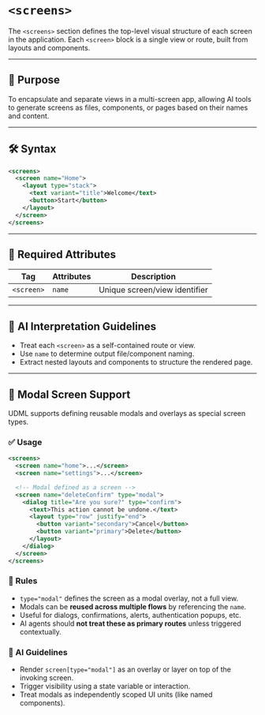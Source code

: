 # `<screens>`

The `<screens>` section defines the top-level visual structure of each screen in the application. Each `<screen>` block is a single view or route, built from layouts and components.

---

## 🧠 Purpose

To encapsulate and separate views in a multi-screen app, allowing AI tools to generate screens as files, components, or pages based on their names and content.

---

## 🛠 Syntax

```xml
<screens>
  <screen name="Home">
    <layout type="stack">
      <text variant="title">Welcome</text>
      <button>Start</button>
    </layout>
  </screen>
</screens>
```

---

## 🔑 Required Attributes

| Tag       | Attributes | Description                    |
|------------|------------|--------------------------------|
| `<screen>` | `name`     | Unique screen/view identifier  |

---

## 🧩 AI Interpretation Guidelines

- Treat each `<screen>` as a self-contained route or view.
- Use `name` to determine output file/component naming.
- Extract nested layouts and components to structure the rendered page.

---

## 🧩 Modal Screen Support

UDML supports defining reusable modals and overlays as special screen types.

### ✅ Usage

```xml
<screens>
  <screen name="home">...</screen>
  <screen name="settings">...</screen>

  <!-- Modal defined as a screen -->
  <screen name="deleteConfirm" type="modal">
    <dialog title="Are you sure?" type="confirm">
      <text>This action cannot be undone.</text>
      <layout type="row" justify="end">
        <button variant="secondary">Cancel</button>
        <button variant="primary">Delete</button>
      </layout>
    </dialog>
  </screen>
</screens>
```

### 🔑 Rules

- `type="modal"` defines the screen as a modal overlay, not a full view.
- Modals can be **reused across multiple flows** by referencing the `name`.
- Useful for dialogs, confirmations, alerts, authentication popups, etc.
- AI agents should **not treat these as primary routes** unless triggered contextually.

### 🧠 AI Guidelines

- Render `screen[type="modal"]` as an overlay or layer on top of the invoking screen.
- Trigger visibility using a state variable or interaction.
- Treat modals as independently scoped UI units (like named components).
